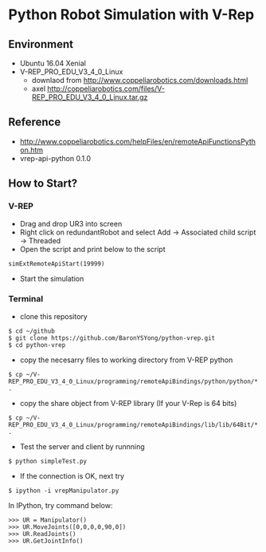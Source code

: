 # Python Robot Simulation with V-Rep

## Environment
* Ubuntu 16.04 Xenial
* V-REP_PRO_EDU_V3_4_0_Linux
    * downlaod from http://www.coppeliarobotics.com/downloads.html
    * axel http://coppeliarobotics.com/files/V-REP_PRO_EDU_V3_4_0_Linux.tar.gz

## Reference
* http://www.coppeliarobotics.com/helpFiles/en/remoteApiFunctionsPython.htm
* vrep-api-python 0.1.0

## How to Start?
### V-REP
* Drag and drop UR3 into screen
* Right click on redundantRobot and select Add -> Associated child script -> Threaded
* Open the script and print below to the script
```
simExtRemoteApiStart(19999)
```
* Start the simulation

### Terminal
* clone this repository
```
$ cd ~/github
$ git clone https://github.com/BaronYSYong/python-vrep.git
$ cd python-vrep
```
* copy the necesarry files to working directory from V-REP python 
```
$ cp ~/V-REP_PRO_EDU_V3_4_0_Linux/programming/remoteApiBindings/python/python/* . 
```
* copy the share object from V-REP library (If your V-Rep is 64 bits)
```
$ cp ~/V-REP_PRO_EDU_V3_4_0_Linux/programming/remoteApiBindings/lib/lib/64Bit/* .
```
* Test the server and client by runnning
```
$ python simpleTest.py
```
* If the connection is OK, next try
```
$ ipython -i vrepManipulator.py
```
In IPython, try command below:
```
>>> UR = Manipulator()
>>> UR.MoveJoints([0,0,0,0,90,0])
>>> UR.ReadJoints()
>>> UR.GetJointInfo()
```



